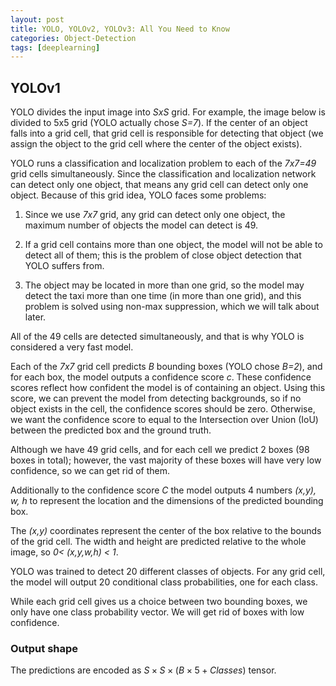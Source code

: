 ```yaml
---
layout: post
title: YOLO, YOLOv2, YOLOv3: All You Need to Know
categories: Object-Detection
tags: [deeplearning]
---
```


## YOLOv1
YOLO divides the input image into *SxS* grid. For example, the image below is divided to 5x5 grid (YOLO actually chose *S=7*). If the center of an object falls into a grid cell, that grid cell is responsible for detecting that object (we assign the object to the grid cell where the center of the object exists). 

YOLO runs a classification and localization problem to each of the *7x7=49* grid cells simultaneously. Since the classification and localization network can detect only one object, that means any grid cell can detect only one object. Because of this grid idea, YOLO faces some problems:

1. Since we use *7x7* grid, any grid can detect only one object, the maximum number of objects the model can detect is 49.

2. If a grid cell contains more than one object, the model will not be able to detect all of them; this is the problem of close object detection that YOLO suffers from.

3. The object may be located in more than one grid, so the model may detect the taxi more than one time (in more than one grid), and this problem is solved using non-max suppression, which we will talk about later.

All of the 49 cells are detected simultaneously, and that is why YOLO is considered a very fast model. 

Each of the *7x7* grid cell predicts *B* bounding boxes (YOLO chose *B=2*), and for each box, the model outputs a confidence score *c*. These confidence scores reflect how confident the model is of containing an object. Using this score, we can prevent the model from detecting backgrounds, so if no object exists in the cell, the confidence scores should be zero. Otherwise, we want the confidence score to equal to the Intersection over Union (IoU) between the predicted box and the ground truth. 

Although we have 49 grid cells, and for each cell we predict 2 boxes (98 boxes in total); however, the vast majority of these boxes will have very low confidence, so we can get rid of them.

Additionally to the confidence score *C* the model outputs 4 numbers *(x,y), w, h* to represent the location and the dimensions of the predicted bounding box.

The *(x,y)* coordinates represent the center of the box relative to the bounds of the grid cell. The width and height are predicted relative to the whole image, so *0< (x,y,w,h) < 1*.

YOLO was trained to detect 20 different classes of objects. For any grid cell, the model will output 20 conditional class probabilities, one for each class. 

While each grid cell gives us a choice between two bounding boxes, we only have one class probability vector. We will get rid of boxes with low confidence. 

### Output shape 

The predictions are encoded as $S \times S \times (B \times 5 + Classes)$ tensor. 
